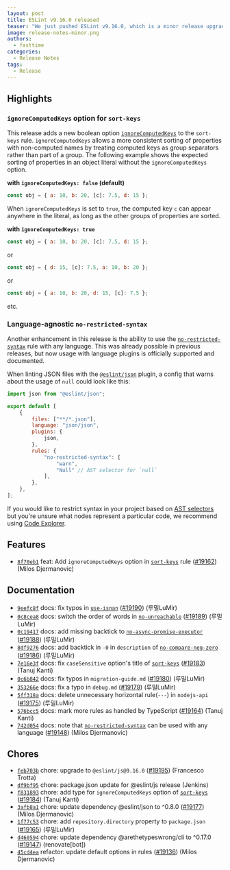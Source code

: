 ```yaml
---
layout: post
title: ESLint v9.16.0 released
teaser: "We just pushed ESLint v9.16.0, which is a minor release upgrade of ESLint. This release adds some new features and fixes several bugs found in the previous release."
image: release-notes-minor.png
authors:
  - fasttime
categories:
  - Release Notes
tags:
  - Release
---
```


## Highlights

### `ignoreComputedKeys` option for `sort-keys`

This release adds a new boolean option [`ignoreComputedKeys`](/docs/latest/rules/sort-keys#ignorecomputedkeys) to the `sort-keys` rule.
`ignoreComputedKeys` allows a more consistent sorting of properties with non-computed names by treating computed keys as group separators rather than part of a group.
The following example shows the expected sorting of properties in an object literal without the `ignoreComputedKeys` option.

**with `ignoreComputedKeys: false` (default)**

```js
const obj = { a: 10, b: 20, [c]: 7.5, d: 15 };
```

When `ignoreComputedKeys` is set to `true`, the computed key `c` can appear anywhere in the literal, as long as the other groups of properties are sorted.

**with `ignoreComputedKeys: true`**

```js
const obj = { a: 10, b: 20, [c]: 7.5, d: 15 };
```

or

```js
const obj = { d: 15, [c]: 7.5, a: 10, b: 20 };
```

or

```js
const obj = { a: 10, b: 20, d: 15, [c]: 7.5 };
```

etc.

### Language-agnostic `no-restricted-syntax`

Another enhancement in this release is the ability to use the [`no-restricted-syntax`](/docs/latest/rules/no-restricted-syntax) rule with any language.
This was already possible in previous releases, but now usage with language plugins is officially supported and documented.

When linting JSON files with the [`@eslint/json`](https://www.npmjs.com/package/@eslint/json) plugin, a config that warns about the usage of `null` could look like this:

```js
import json from "@eslint/json";

export default [
    {
        files: ["**/*.json"],
        language: "json/json",
        plugins: {
            json,
        },
        rules: {
            "no-restricted-syntax": [
                "warn",
                "Null" // AST selector for `null`
            ],
        },
    },
];
```

If you would like to restrict syntax in your project based on [AST selectors](/docs/latest/extend/selectors) but you're unsure what nodes represent a particular code, we recommend using [Code Explorer](https://explorer.eslint.org/).





## Features


* [`8f70eb1`](https://github.com/eslint/eslint/commit/8f70eb142cce025e7040d016a959eff0f51eb672) feat: Add `ignoreComputedKeys` option in [`sort-keys`](/docs/rules/sort-keys) rule ([#19162](https://github.com/eslint/eslint/issues/19162)) (Milos Djermanovic)








## Documentation


* [`9eefc8f`](https://github.com/eslint/eslint/commit/9eefc8f813b5c31f49fbbd9a36f439b365bea180) docs: fix typos in [`use-isnan`](/docs/rules/use-isnan) ([#19190](https://github.com/eslint/eslint/issues/19190)) (루밀LuMir)
* [`0c8cea8`](https://github.com/eslint/eslint/commit/0c8cea8c803962a4358032fde5c117a1e9c41ca0) docs: switch the order of words in [`no-unreachable`](/docs/rules/no-unreachable) ([#19189](https://github.com/eslint/eslint/issues/19189)) (루밀LuMir)
* [`0c19417`](https://github.com/eslint/eslint/commit/0c19417c644a29b5113d3a2b94ce00640117574b) docs: add missing backtick to [`no-async-promise-executor`](/docs/rules/no-async-promise-executor) ([#19188](https://github.com/eslint/eslint/issues/19188)) (루밀LuMir)
* [`8df9276`](https://github.com/eslint/eslint/commit/8df927646cadaa70263914c62f2f76fccb8c46fd) docs: add backtick in `-0` in `description` of [`no-compare-neg-zero`](/docs/rules/no-compare-neg-zero) ([#19186](https://github.com/eslint/eslint/issues/19186)) (루밀LuMir)
* [`7e16e3f`](https://github.com/eslint/eslint/commit/7e16e3fb8594e361b3e121d2d4059dc26e30c407) docs: fix `caseSensitive` option's title of [`sort-keys`](/docs/rules/sort-keys) ([#19183](https://github.com/eslint/eslint/issues/19183)) (Tanuj Kanti)
* [`0c6b842`](https://github.com/eslint/eslint/commit/0c6b84212144da3238693fa56500b02bd4a9f05a) docs: fix typos in `migration-guide.md` ([#19180](https://github.com/eslint/eslint/issues/19180)) (루밀LuMir)
* [`353266e`](https://github.com/eslint/eslint/commit/353266edf827d4e63e9efef321f5d128748bc74d) docs: fix a typo in `debug.md` ([#19179](https://github.com/eslint/eslint/issues/19179)) (루밀LuMir)
* [`5ff318a`](https://github.com/eslint/eslint/commit/5ff318a528e3f6b8b9c6a62ea949d66ebb7f0716) docs: delete unnecessary horizontal rule(`---`) in `nodejs-api` ([#19175](https://github.com/eslint/eslint/issues/19175)) (루밀LuMir)
* [`576bcc5`](https://github.com/eslint/eslint/commit/576bcc5461c0c00c30dfceec9abcddb99e559c74) docs: mark more rules as handled by TypeScript ([#19164](https://github.com/eslint/eslint/issues/19164)) (Tanuj Kanti)
* [`742d054`](https://github.com/eslint/eslint/commit/742d054ac1124d4e53c84234dd6960d4e272d490) docs: note that [`no-restricted-syntax`](/docs/rules/no-restricted-syntax) can be used with any language ([#19148](https://github.com/eslint/eslint/issues/19148)) (Milos Djermanovic)








## Chores


* [`feb703b`](https://github.com/eslint/eslint/commit/feb703b3dc198cda03fb69c75a31d56d999b9d2e) chore: upgrade to `@eslint/js@9.16.0` ([#19195](https://github.com/eslint/eslint/issues/19195)) (Francesco Trotta)
* [`df9bf95`](https://github.com/eslint/eslint/commit/df9bf9519a302e284700ad300463ecdf2ebf9f25) chore: package.json update for @eslint/js release (Jenkins)
* [`f831893`](https://github.com/eslint/eslint/commit/f831893b6e2951f56ce8b9ff12e4a16913b72b47) chore: add type for `ignoreComputedKeys` option of [`sort-keys`](/docs/rules/sort-keys) ([#19184](https://github.com/eslint/eslint/issues/19184)) (Tanuj Kanti)
* [`3afb8a1`](https://github.com/eslint/eslint/commit/3afb8a1dcf12ad12df480db014042a51403ff672) chore: update dependency @eslint/json to ^0.8.0 ([#19177](https://github.com/eslint/eslint/issues/19177)) (Milos Djermanovic)
* [`1f77c53`](https://github.com/eslint/eslint/commit/1f77c53b12d00403b88a0e02c8d2432278abcf52) chore: add `repository.directory` property to `package.json` ([#19165](https://github.com/eslint/eslint/issues/19165)) (루밀LuMir)
* [`d460594`](https://github.com/eslint/eslint/commit/d46059410a0e02b98067aa31975c25fd8d0d1c2b) chore: update dependency @arethetypeswrong/cli to ^0.17.0 ([#19147](https://github.com/eslint/eslint/issues/19147)) (renovate[bot])
* [`45cd4ea`](https://github.com/eslint/eslint/commit/45cd4ead9c4fc354a2542b806ec82afb67cb54fc) refactor: update default options in rules ([#19136](https://github.com/eslint/eslint/issues/19136)) (Milos Djermanovic)


